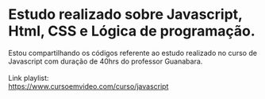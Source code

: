 # Estudo realizado sobre Javascript, Html, CSS e Lógica de programação.
Estou compartilhando os códigos referente ao estudo realizado no curso de Javascript com duração de 40hrs do professor Guanabara.
<br>
<br>
Link playlist:
<br>
https://www.cursoemvideo.com/curso/javascript
<br>
